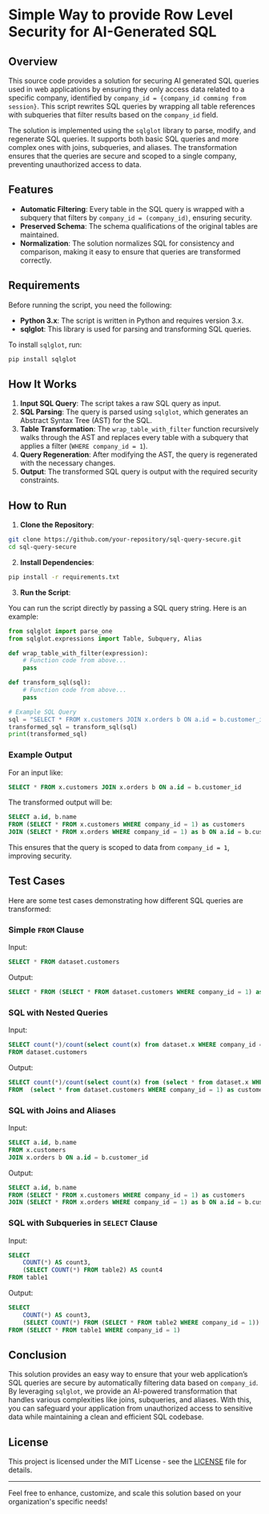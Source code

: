 # Simple Way to provide Row Level Security for AI-Generated SQL

## Overview

This source code provides a solution for securing AI generated SQL queries used in web applications by ensuring they only access data related to a specific company, identified by `company_id = {company_id comming from session}`. This script rewrites SQL queries by wrapping all table references with subqueries that filter results based on the `company_id` field.

The solution is implemented using the `sqlglot` library to parse, modify, and regenerate SQL queries. It supports both basic SQL queries and more complex ones with joins, subqueries, and aliases. The transformation ensures that the queries are secure and scoped to a single company, preventing unauthorized access to data.

## Features

- **Automatic Filtering**: Every table in the SQL query is wrapped with a subquery that filters by `company_id = (company_id)`, ensuring security.
- **Preserved Schema**: The schema qualifications of the original tables are maintained.
- **Normalization**: The solution normalizes SQL for consistency and comparison, making it easy to ensure that queries are transformed correctly.

## Requirements

Before running the script, you need the following:

- **Python 3.x**: The script is written in Python and requires version 3.x.
- **sqlglot**: This library is used for parsing and transforming SQL queries.

To install `sqlglot`, run:

```bash
pip install sqlglot
```

## How It Works

1. **Input SQL Query**: The script takes a raw SQL query as input.
2. **SQL Parsing**: The query is parsed using `sqlglot`, which generates an Abstract Syntax Tree (AST) for the SQL.
3. **Table Transformation**: The `wrap_table_with_filter` function recursively walks through the AST and replaces every table with a subquery that applies a filter (`WHERE company_id = 1`).
4. **Query Regeneration**: After modifying the AST, the query is regenerated with the necessary changes.
5. **Output**: The transformed SQL query is output with the required security constraints.

## How to Run

1. **Clone the Repository**:

```bash
git clone https://github.com/your-repository/sql-query-secure.git
cd sql-query-secure
```

2. **Install Dependencies**:

```bash
pip install -r requirements.txt
```

3. **Run the Script**:

You can run the script directly by passing a SQL query string. Here is an example:

```python
from sqlglot import parse_one
from sqlglot.expressions import Table, Subquery, Alias

def wrap_table_with_filter(expression):
    # Function code from above...
    pass

def transform_sql(sql):
    # Function code from above...
    pass

# Example SQL Query
sql = "SELECT * FROM x.customers JOIN x.orders b ON a.id = b.customer_id"
transformed_sql = transform_sql(sql)
print(transformed_sql)
```

### Example Output

For an input like:

```sql
SELECT * FROM x.customers JOIN x.orders b ON a.id = b.customer_id
```

The transformed output will be:

```sql
SELECT a.id, b.name
FROM (SELECT * FROM x.customers WHERE company_id = 1) as customers
JOIN (SELECT * FROM x.orders WHERE company_id = 1) as b ON a.id = b.customer_id
```

This ensures that the query is scoped to data from `company_id = 1`, improving security.

## Test Cases

Here are some test cases demonstrating how different SQL queries are transformed:

### Simple `FROM` Clause

Input:

```sql
SELECT * FROM dataset.customers
```

Output:

```sql
SELECT * FROM (SELECT * FROM dataset.customers WHERE company_id = 1) as customers
```

### SQL with Nested Queries

Input:

```sql
SELECT count(*)/count(select count(x) from dataset.x WHERE company_id = 1) 
FROM dataset.customers
```

Output:

```sql
SELECT count(*)/count(select count(x) from (select * from dataset.x WHERE company_id = 1) as x where  company_id = 1) 
FROM  (select * from dataset.customers WHERE company_id = 1) as customers
```

### SQL with Joins and Aliases

Input:

```sql
SELECT a.id, b.name 
FROM x.customers 
JOIN x.orders b ON a.id = b.customer_id
```

Output:

```sql
SELECT a.id, b.name
FROM (SELECT * FROM x.customers WHERE company_id = 1) as customers
JOIN (SELECT * FROM x.orders WHERE company_id = 1) as b ON a.id = b.customer_id
```

### SQL with Subqueries in `SELECT` Clause

Input:

```sql
SELECT 
    COUNT(*) AS count3, 
    (SELECT COUNT(*) FROM table2) AS count4
FROM table1
```

Output:

```sql
SELECT 
    COUNT(*) AS count3, 
    (SELECT COUNT(*) FROM (SELECT * FROM table2 WHERE company_id = 1)) AS count4
FROM (SELECT * FROM table1 WHERE company_id = 1)
```

## Conclusion

This solution provides an easy way to ensure that your web application’s SQL queries are secure by automatically filtering data based on `company_id`. By leveraging `sqlglot`, we provide an AI-powered transformation that handles various complexities like joins, subqueries, and aliases. With this, you can safeguard your application from unauthorized access to sensitive data while maintaining a clean and efficient SQL codebase.

## License

This project is licensed under the MIT License - see the [LICENSE](LICENSE) file for details.

---

Feel free to enhance, customize, and scale this solution based on your organization's specific needs!